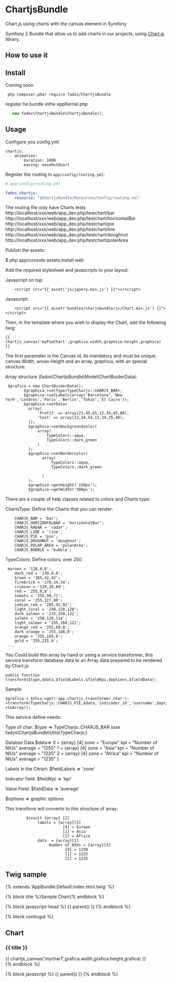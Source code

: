 # ChartjsBundle
Chart.js using charts with the canvas element in Symfony

Symfony 2 Bundle that allow us to add charts in our projects, using [Chart.js](http://www.chartjs.org/) library.

## How to use it

Install
-------
Coming soon
```
 php composer.phar require fados/ChartjsBundle
```

register he bundle inthe appKernel.php

```php
   new fados\ChartjsBundle\ChartjsBundle(),
```

Usage
-----

Configure you config.yml

```
chartjs:
    animation:
        duration: 1000
        easing: easeOutQuart
```

Register the routing in `app/config/routing.yml`:

``` yml
# app/config/routing.yml

fados_chartjs:
    resource: "@ChartjsBundle/Resources/Config/routing.xml"
```
The routing file only have Charts tests
http://localhost/xxx/web/app_dev.php/testchart/bar
http://localhost/xxx/web/app_dev.php/testchart/horizontalBar
http://localhost/xxx/web/app_dev.php/testchart/pie
http://localhost/xxx/web/app_dev.php/testchart/line
http://localhost/xxx/web/app_dev.php/testchart/doughnut
http://localhost/xxx/web/app_dev.php/testchart/polarArea

Publish the assets:

$ php app/console assets:install web

Add the required stylesheet and javascripts to your layout:

Javascript on top:    
```
    <script src="{{ asset('js/jquery.min.js') }}"></script>
```    
Javascript:
```
    <script src="{{ asset('bundles/charjsbundle/js/Chart.min.js') }}"></script>
```    
Then, in the template where you wish to display the Chart, add the following twig:

```
{{ chartjs_canvas('myPieChart',graphica.width,graphica.height,graphica) }}
```   
The first parameter is the Canvas id, its mandatory and must be unique, canvas Width, anvas Height and an array, graphica, with an special structure.

Array structure (fados\ChartjsBundle\Model\ChartBuiderData):
```
 $grafica = new ChartBuiderData();
        $graphica->setType(TypeCharjs::CHARJS_BAR);
        $graphica->setLabels(array('Barcelona','New York','Londres','Paris','Berlin','Tokio','El Cairo'));
        $graphica->setData(
          array(
              'Profit' => array(23,45,65,12,34,45,88),
              'Cost' => array(13,34,54,11,34,35,48),
          ));
          $graphica->setBackgroundcolor(
              array(
                  TypeColors::aqua,
                  TypeColors::dark_green
              )
          );
          $graphica->setBordercolor(
                array(
                    TypeColors::aqua,
                    TypeColors::dark_green

                )
          );
          $graphica->getHeight('150px');
          $graphica->getWidth('500px');
```  

There are a couple of help classes related to colors and Charts type:

ChartsType: Define the Charts that you can render:
```  
    CHARJS_BAR = 'bar';
    CHARJS_HORIZONTALBAR = 'horizontalBar';
    CHARJS_RADAR = 'radar';
    CHARJS_LINE = 'line';
    CHARJS_PIE = 'pie';
    CHARJS_DOUGHNUT = 'doughnut';
    CHARJS_POLAR_AREA = 'polarArea';
    CHARJS_BUBBLE = 'bubble';
``` 
TypeColors: Define colors, over 250
``` 
 maroon = '128,0,0';
	dark_red = '139,0,0';
	brown = '165,42,42';
	firebrick = '178,34,34';
	crimson = '220,20,60';
	red = '255,0,0';
	tomato = '255,99,71';
	coral = '255,127,80';
	indian_red = '205,92,92';
	light_coral = '240,128,128';
	dark_salmon = '233,150,122';
	salmon = '250,128,114';
	light_salmon = '255,160,122';
	orange_red = '255,69,0';
	dark_orange = '255,140,0';
	orange = '255,165,0';
	gold = '255,215,0';
 ...
```

You Could build this array by hand or using a service transformer, this service transform database data to an Array data prepared to be rendered by Chart.js:

```
public function transform($type,$data,$fieldLabels,$fieldKpi,$options,$fieldData);
```
Sample:

```
$grafica = $this->get('app.chartjs.transformer_char')->transform(TypeCharjs::CHARJS_PIE,$data,'indicador_id','username',$options,'average')->toArray();
```
This service define needs:

Type of char: 
$type => TypeCharjs::CHARJS_BAR (use fados\ChartjsBundle\Utils\TypeCharjs;)

Databse Data 
$data=>
       0 = {array} [4]
           zone = "Europe"
           kpi = "Number of NIUs"
           average = "1250"
       1 = {array} [4]
           zone = "Asia"
           kpi = "Number of NIUs"
           average = "1225"
       2 = {array} [4]
           zone = "Africa"
           kpi = "Number of NIUs"
           average = "1235"
       }

Labels in the Chrart:
$fieldLabels => 'zone'

Indicator field:
$fieldKpi => 'kpi'

Value Field:
$fieldData => 'average'

$options => graphic options

 This transform will converto to this structure of array:

```
         $result {array} [2]
              labels = {array}[3]
                         [0] = Europe
                         [1] = Asia
                         [2] = Africa
              data  = {array}[1]
                   Number of NIUs = {array}[3]
                          [0] = 1250
                          [1] = 1225
                          [2] = 1235

```

## Twig sample

{% extends 'AppBundle:Default:index.html.twig' %}

{% block title %}Sample Chart{% endblock %}

{% block javascript-head %}
    {{ parent() }}
    <script src="{{ asset('js/jquery.min.js') }}"></script>
{% endblock %}

{% block contingut %}
    <div class="container">
        <div class="Absolute-Center centrar">
            <div class="container">
                <h2 style="margin-bottom:20px">Chart</h2>
                <div class="chart">
                <h3>{{ title }}</h3>
                {{ chartjs_canvas('mychar1',grafica.width,grafica.height,grafica) }}
                </div>
            </div>
        </div>
    </div>
{% endblock %}

{% block javascript %}
    {{ parent() }}
    <script src="{{ asset('bundles/charjsbundle/js/Chart.min.js') }}"></script>
{% endblock %}

